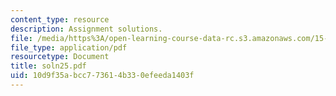 ```yaml
---
content_type: resource
description: Assignment solutions.
file: /media/https%3A/open-learning-course-data-rc.s3.amazonaws.com/15-988-system-dynamics-self-study-fall-1998-spring-1999/10d9f35abcc773614b330efeeda1403f_soln25.pdf
file_type: application/pdf
resourcetype: Document
title: soln25.pdf
uid: 10d9f35a-bcc7-7361-4b33-0efeeda1403f
---
```

